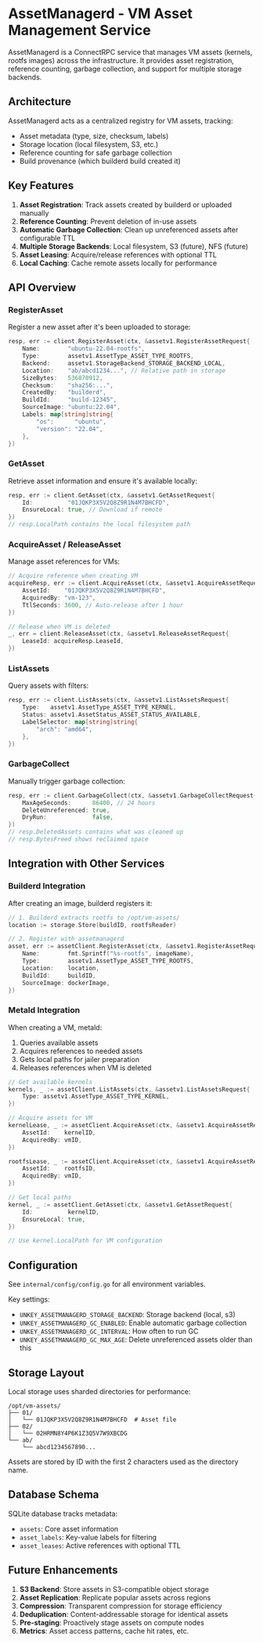 # AssetManagerd - VM Asset Management Service

AssetManagerd is a ConnectRPC service that manages VM assets (kernels, rootfs images) across the infrastructure. It provides asset registration, reference counting, garbage collection, and support for multiple storage backends.

## Architecture

AssetManagerd acts as a centralized registry for VM assets, tracking:
- Asset metadata (type, size, checksum, labels)
- Storage location (local filesystem, S3, etc.)
- Reference counting for safe garbage collection
- Build provenance (which builderd build created it)

## Key Features

1. **Asset Registration**: Track assets created by builderd or uploaded manually
2. **Reference Counting**: Prevent deletion of in-use assets
3. **Automatic Garbage Collection**: Clean up unreferenced assets after configurable TTL
4. **Multiple Storage Backends**: Local filesystem, S3 (future), NFS (future)
5. **Asset Leasing**: Acquire/release references with optional TTL
6. **Local Caching**: Cache remote assets locally for performance

## API Overview

### RegisterAsset
Register a new asset after it's been uploaded to storage:
```go
resp, err := client.RegisterAsset(ctx, &assetv1.RegisterAssetRequest{
    Name:        "ubuntu-22.04-rootfs",
    Type:        assetv1.AssetType_ASSET_TYPE_ROOTFS,
    Backend:     assetv1.StorageBackend_STORAGE_BACKEND_LOCAL,
    Location:    "ab/abcd1234...", // Relative path in storage
    SizeBytes:   536870912,
    Checksum:    "sha256:...",
    CreatedBy:   "builderd",
    BuildId:     "build-12345",
    SourceImage: "ubuntu:22.04",
    Labels: map[string]string{
        "os":      "ubuntu",
        "version": "22.04",
    },
})
```

### GetAsset
Retrieve asset information and ensure it's available locally:
```go
resp, err := client.GetAsset(ctx, &assetv1.GetAssetRequest{
    Id:          "01JQKP3X5V2Q8Z9R1N4M7BHCFD",
    EnsureLocal: true, // Download if remote
})
// resp.LocalPath contains the local filesystem path
```

### AcquireAsset / ReleaseAsset
Manage asset references for VMs:
```go
// Acquire reference when creating VM
acquireResp, err := client.AcquireAsset(ctx, &assetv1.AcquireAssetRequest{
    AssetId:    "01JQKP3X5V2Q8Z9R1N4M7BHCFD",
    AcquiredBy: "vm-123",
    TtlSeconds: 3600, // Auto-release after 1 hour
})

// Release when VM is deleted
_, err = client.ReleaseAsset(ctx, &assetv1.ReleaseAssetRequest{
    LeaseId: acquireResp.LeaseId,
})
```

### ListAssets
Query assets with filters:
```go
resp, err := client.ListAssets(ctx, &assetv1.ListAssetsRequest{
    Type:   assetv1.AssetType_ASSET_TYPE_KERNEL,
    Status: assetv1.AssetStatus_ASSET_STATUS_AVAILABLE,
    LabelSelector: map[string]string{
        "arch": "amd64",
    },
})
```

### GarbageCollect
Manually trigger garbage collection:
```go
resp, err := client.GarbageCollect(ctx, &assetv1.GarbageCollectRequest{
    MaxAgeSeconds:      86400, // 24 hours
    DeleteUnreferenced: true,
    DryRun:             false,
})
// resp.DeletedAssets contains what was cleaned up
// resp.BytesFreed shows reclaimed space
```

## Integration with Other Services

### Builderd Integration
After creating an image, builderd registers it:
```go
// 1. Builderd extracts rootfs to /opt/vm-assets/
location := storage.Store(buildID, rootfsReader)

// 2. Register with assetmanagerd
asset, err := assetClient.RegisterAsset(ctx, &assetv1.RegisterAssetRequest{
    Name:        fmt.Sprintf("%s-rootfs", imageName),
    Type:        assetv1.AssetType_ASSET_TYPE_ROOTFS,
    Location:    location,
    BuildId:     buildID,
    SourceImage: dockerImage,
})
```

### Metald Integration
When creating a VM, metald:
1. Queries available assets
2. Acquires references to needed assets
3. Gets local paths for jailer preparation
4. Releases references when VM is deleted

```go
// Get available kernels
kernels, _ := assetClient.ListAssets(ctx, &assetv1.ListAssetsRequest{
    Type: assetv1.AssetType_ASSET_TYPE_KERNEL,
})

// Acquire assets for VM
kernelLease, _ := assetClient.AcquireAsset(ctx, &assetv1.AcquireAssetRequest{
    AssetId:    kernelID,
    AcquiredBy: vmID,
})

rootfsLease, _ := assetClient.AcquireAsset(ctx, &assetv1.AcquireAssetRequest{
    AssetId:    rootfsID,
    AcquiredBy: vmID,
})

// Get local paths
kernel, _ := assetClient.GetAsset(ctx, &assetv1.GetAssetRequest{
    Id:          kernelID,
    EnsureLocal: true,
})

// Use kernel.LocalPath for VM configuration
```

## Configuration

See `internal/config/config.go` for all environment variables.

Key settings:
- `UNKEY_ASSETMANAGERD_STORAGE_BACKEND`: Storage backend (local, s3)
- `UNKEY_ASSETMANAGERD_GC_ENABLED`: Enable automatic garbage collection
- `UNKEY_ASSETMANAGERD_GC_INTERVAL`: How often to run GC
- `UNKEY_ASSETMANAGERD_GC_MAX_AGE`: Delete unreferenced assets older than this

## Storage Layout

Local storage uses sharded directories for performance:
```
/opt/vm-assets/
├── 01/
│   └── 01JQKP3X5V2Q8Z9R1N4M7BHCFD  # Asset file
├── 02/
│   └── 02HRMN8Y4P6K1Z3Q5V7W9XBCDG
└── ab/
    └── abcd1234567890...
```

Assets are stored by ID with the first 2 characters used as the directory name.

## Database Schema

SQLite database tracks metadata:
- `assets`: Core asset information
- `asset_labels`: Key-value labels for filtering
- `asset_leases`: Active references with optional TTL

## Future Enhancements

1. **S3 Backend**: Store assets in S3-compatible object storage
2. **Asset Replication**: Replicate popular assets across regions
3. **Compression**: Transparent compression for storage efficiency
4. **Deduplication**: Content-addressable storage for identical assets
5. **Pre-staging**: Proactively stage assets on compute nodes
6. **Metrics**: Asset access patterns, cache hit rates, etc.